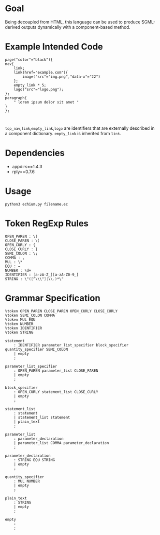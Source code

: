 # Goal
Being decoupled from HTML, this language can be used to produce SGML-derived outputs dynamically with a component-based method.

# Example Intended Code
```
page("color"="black"){
nav{
    link;
    link(href="example.com"){
        image("src"="img.png","data-x"="22")
    };
    empty_link * 5;
    logo("src"="logo.png");
};
paragraph{
    " lorem ipsum dolor sit amet "
}
};



```
`top_nav`,`link`,`empty_link`,`logo` are identifiers that are externally described in a component dictionary. `empty_link` is inherited from `link`.

# Dependencies
* appdirs==1.4.3
* rply==0.7.6

# Usage
``` python3 echium.py filename.ec ```


# Token RegExp Rules
```
OPEN_PAREN : \(
CLOSE_PAREN : \)
OPEN_CURLY : {
CLOSE_CURLY : }
SEMI_COLON : \;
COMMA : ,
MUL : \*
EQU : =
NUMBER : \d+
IDENTIFIER : [a-zA-Z_][a-zA-Z0-9_]
STRING : \"([^\\\"]|\\.)*\"
```

# Grammar Specification
```
%token OPEN_PAREN CLOSE_PAREN OPEN_CURLY CLOSE_CURLY
%token SEMI_COLON COMMA
%token MUL EQU
%token NUMBER
%token IDENTIFIER
%token STRING

statement
    : IDENTIFIER parameter_list_specifier block_specifier quantity_specifier SEMI_COLON
    | empty
    ;

parameter_list_specifier
    : OPEN_PAREN parameter_list CLOSE_PAREN
    | empty
    ;

block_specifier
    : OPEN_CURLY statement_list CLOSE_CURLY
    | empty
    ;

statement_list
    : statement
    | statement_list statement
    | plain_text
    ;

parameter_list
	: parameter_declaration
	| parameter_list COMMA parameter_declaration
	;

parameter_declaration
	: STRING EQU STRING
    | empty
    ;

quantity_specifier
    : MUL NUMBER
    | empty
    ;

plain_text
    : STRING
    | empty
    ;

empty
    :
    ;

```

